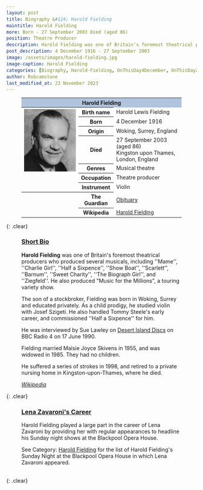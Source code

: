 ```yaml
---
layout: post
title: Biography &#124; Harold Fielding
maintitle: Harold Fielding
more: Born - 27 September 2003 Died (aged 86)
position: Theatre Producer
description: Harold Fielding was one of Britain’s foremost theatrical producers
post_description: 4 December 1916 - 27 September 2003
image: /assets/images/harold-fielding.jpg
image-caption: Harold Fielding
categories: [Biography, Harold-Fielding, OnThisDay4December, OnThisDay27September]
author: Robcamstone
last_modified_at: 23 November 2023
---
```


<figure class="fig3">
<table>
<tr><th colspan="3" style="background-color:#b0c4de;">Harold Fielding</th></tr>
<tr>
<th rowspan="8" class="top"><img src="/assets/images/harold-fielding.jpg" class="full-width" /></th>
</tr>
<tr><th style="width:20%;">Birth name</th><td>Harold Lewis Fielding</td></tr>
<tr><th>Born</th><td>4 December 1916</td></tr>
<tr><th>Origin</th><td>Woking, Surrey, England</td></tr>
<tr><th>Died</th><td>27 September 2003 (aged 86)<br />Kingston upon Thames, London, England</td></tr>
<tr><th>Genres</th><td>Musical theatre</td></tr>
<tr><th>Occupation</th><td>Theatre producer</td></tr>
<tr><th>Instrument</th><td>Violin</td></tr>
<tr class="split"><th rowspan="2"></th><th>The Guardian</th><td><a class="external-link" href="https://www.theguardian.com/news/2003/oct/01/guardianobituaries.artsobituaries?fbclid=IwAR3kp02zkYWJKiY7wjLsn8cLz9NLD83a2tLmsvRJbgrljP-Nx42AR3QvA8s">Obituary</a></td></tr>
<tr><th>Wikipedia</th><td><a class="external-link" href="https://en.wikipedia.org/wiki/Harold_Fielding">Harold Fielding</a></td></tr>
</table>
</figure>

{: .clear}

<figure class="fig3">
<h3 id="bio"><a href="#bio">Short Bio</a></h3>
<p><strong>Harold Fielding</strong> was one of Britain's foremost theatrical producers who produced several musicals, including ''Mame'', ''Charlie Girl'', ''Half a Sixpence'', ''Show Boat'', ''Scarlett'', ''Barnum'', ''Sweet Charity'', ''The Biograph Girl'', and ''Ziegfeld''. He also produced &quot;Music for the Millions&quot;, a touring variety show.</p>
<p>The son of a stockbroker, Fielding was born in Woking, Surrey and educated privately. As a child prodigy, he studied violin with Josef Szigeti. He also handled Tommy Steele's early career, and commissioned ''Half a Sixpence'' for him.</p>
<p>He was interviewed by Sue Lawley on <a class="external-link" href="https://www.bbc.co.uk/programmes/p009404d">Desert Island Discs</a> on BBC Radio 4 on 17 June 1990.</p>
<p>Fielding married Maisie Joyce Skivens in 1955, and was widowed in 1985. They had no children.</p>
<p>He suffered a series of strokes in 1998, and retired to a private nursing home in Kingston-upon-Thames, where he died.</p>
<cite><a class="external-link" href="https://en.wikipedia.org/wiki/Harold_Fielding">Wikipedia</a></cite>
</figure>

{: .clear}

<figure class="fig3">
<h3 id="career"><a href="#career">Lena Zavaroni's Career</a></h3>
<p>Harold Fielding played a large part in the career of Lena Zavaroni by providing her with regular appearances to headline his Sunday night shows at the Blackpool Opera House.</p>
<p>See Category: <a href="/category/harold-fielding">Harold Fielding</a> for the list of Harold Fielding's Sunday Night at the Blackpool Opera House in which Lena Zavaroni appeared.</p>
</figure>

<br />{: .clear}

<style>
@media screen and (orientation:portrait) {.top {vertical-align:top;}}
</style>

